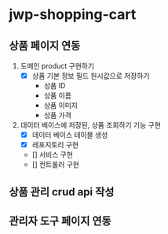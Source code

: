 # jwp-shopping-cart

## 상품 페이지 연동
1. 도메인 product 구현하기
   - [x] 상품 기본 정보 필드 원시값으로 저장하기 
     - 상품 ID
     - 상품 이름
     - 상품 이미지
     - 상품 가격
  
2. 데이터 베이스에 저장된, 상품 조회하기 기능 구현
      - [x] 데이터 베이스 테이블 생성
      - [x] 레포지토리 구현
      - [] 서비스 구현
      - [] 컨트롤러 구현

## 상품 관리 crud api 작성


## 관리자 도구 페이지 연동
